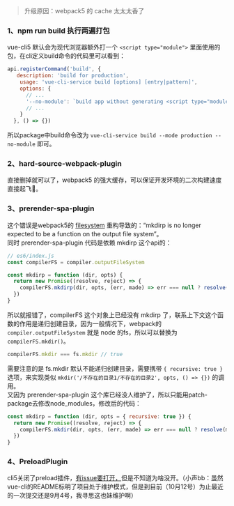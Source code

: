 > 升级原因：webpack5 的 cache 太太太香了
### 1、npm run build 执行两遍打包
vue-cli5 默认会为现代浏览器额外打一个 `<script type="module">` 里面使用的包，在cli定义build命令的代码里可以看到：
```javascript
api.registerCommand('build', {
   description: 'build for production',
    usage: 'vue-cli-service build [options] [entry|pattern]',
    options: {
      // ...
      '--no-module': `build app without generating <script type="module"> chunks for modern browsers`,
      // ...
    }
  }, () => {})
```
所以package中build命令改为 `vue-cli-service build --mode production --no-module` 即可。

### 2、hard-source-webpack-plugin
直接删掉就可以了，webpack5 的强大缓存，可以保证开发环境的二次构建速度直接起飞🛫️。

### 3、prerender-spa-plugin
这个错误是webpack5的 [filesystem](https://github.com/webpack/webpack/pull/9251) 重构导致的：“mkdirp is no longer expected to be a function on the output file system”。  
同时 prerender-spa-plugin 代码是依赖 mkdirp 这个api的：
```javascript
// es6/index.js
const compilerFS = compiler.outputFileSystem

const mkdirp = function (dir, opts) {
  return new Promise((resolve, reject) => {
    compilerFS.mkdirp(dir, opts, (err, made) => err === null ? resolve(made) : reject(err))
  })
}
```
所以就报错了，compilerFS 这个对象上已经没有 mkdirp 了，联系上下文这个函数的作用是递归创建目录，因为一般情况下，webpack的 `compiler.outputFileSystem` 就是 node 的fs，所以可以替换为 `compilerFS.mkdir()`。 
```javascript
compilerFS.mkdir === fs.mkdir // true
``` 
需要注意的是 fs.mkdir 默认不能递归创建目录，需要携带 `{ recursive: true }` 选项，来实现类似 `mkdir('/不存在的目录1/不存在的目录2', opts, () => {})` 的调用。  
又因为 prerender-spa-plugin 这个库已经没人维护了，所以只能用patch-package去修改node_modules，修改后的代码：
```javascript
const mkdirp = function (dir, opts = { recursive: true }) {
  return new Promise((resolve, reject) => {
    compilerFS.mkdir(dir, opts, (err, made) => err === null ? resolve(made) : reject(err))
  })
}
```

### 4、PreloadPlugin
cli5关闭了preload插件，[有issue要打开，](https://github.com/vuejs/vue-cli/issues/7206)但是不知道为啥没开。（小声bb：虽然vue-cli的README标明了项目处于维护模式，但是到目前（10月12号）为止最近的一次提交还是9月4号，我寻思这也妹维护啊）